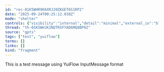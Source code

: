 ```yaml
---
id: "rec-01K5WHR9K6XRJ20ZKGET6S1RP2"
date: "2025-09-24T00:25:12.038Z"
mode: "shelter"
controls: {"visibility":"internal","detail":"minimal","external_io":"blocked"}
thread: "th-01K5WHJK2NQTR5FYAD6MQ8BP9Z"
source: "gpts"
tags: ["test", "yuiflow"]
terms: []
links: []
kind: "fragment"
---
```


This is a test message using YuiFlow InputMessage format